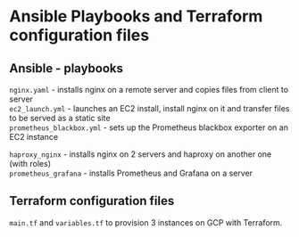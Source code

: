 # Ansible Playbooks and Terraform configuration files
## Ansible - playbooks

`nginx.yaml` - installs nginx on a remote server and copies files from client to server  
`ec2_launch.yml` - launches an EC2 install, install nginx on it and transfer files to be served as a static site  
`prometheus_blackbox.yml` - sets up the Prometheus blackbox exporter on an EC2 instance  
  
`haproxy_nginx` - installs nginx on 2 servers and haproxy on another one (with roles)  
`prometheus_grafana` - installs Prometheus and Grafana on a server 

## Terraform configuration files

`main.tf` and `variables.tf` to provision 3 instances on GCP with Terraform.